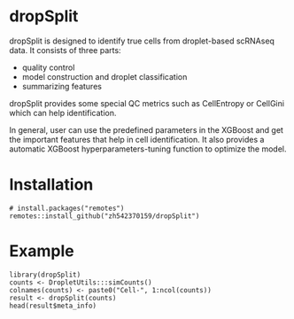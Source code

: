 # dropSplit
dropSplit is designed to identify true cells from droplet-based scRNAseq data. 
It consists of three parts: 
* quality control
* model construction and droplet classification
* summarizing features

dropSplit provides some special QC metrics such as CellEntropy or CellGini which can help identification. 

In general, user can use the predefined parameters in the XGBoost and get the important features that help in cell identification. It also provides a automatic XGBoost hyperparameters-tuning function to optimize the model.

# Installation
```
# install.packages("remotes")
remotes::install_github("zh542370159/dropSplit")
```

# Example
```
library(dropSplit)
counts <- DropletUtils:::simCounts()
colnames(counts) <- paste0("Cell-", 1:ncol(counts))
result <- dropSplit(counts)
head(result$meta_info)
```
